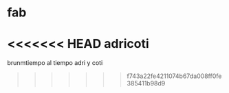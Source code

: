 # fab
<<<<<<< HEAD
adricoti
=======
brunmtiempo al tiempo adri y coti
>>>>>>> f743a22fe4211074b67da008ff0fe385411b98d9
